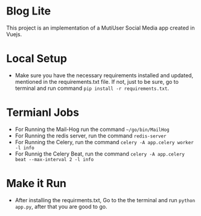 <!-- @format -->

# Blog Lite

This project is an implementation of a MutiUser Social Media app created in Vuejs.

# Local Setup

- Make sure you have the necessary requirements installed and updated, mentioned in the requirements.txt file. If not, just to be sure, go to terminal and run command `pip install -r requirements.txt`.


# Termianl Jobs

- For Running the Mail-Hog run the command `~/go/bin/MailHog`
- For Running the redis server, run the command `redis-server`
- For Running the Celery, run the command `celery -A app.celery worker -l info`
- For Runnig the Celery Beat, run the command `celery -A app.celery beat --max-interval 2 -l info`

# Make it Run

- After installing the requirments.txt, Go to the the terminal and run `python app.py`, after that you are good to go.
